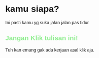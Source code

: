 <html>
<head>
  <title>Contoh Klik Sederhana</title>
  <style>
    body {
      font-family: Arial, sans-serif;
      padding: 20px;
    }
    h1 {
      cursor: wait;
      color: pinkred;
    }
    h2 {
      cursor: wait;
      color: lightgreen;
    }
    button {
      font-size: 18px;
      padding: 10px 20px;
      margin: 10px 0;
      cursor: pointer;
    }

    .pesan {
      display: none;
      margin: 10px 0;
      padding: 10px;
      border-left: 4px solid #007BFF;
      background-color: #f0f8ff;
      cursor: pointer;
      animation: fadeIn 0.5s ease-in-out;
    }

    @keyframes fadeIn {
      from {opacity: 0;}
      to {opacity: 1;}
    }
  </style>
</head>
<body>
  <h1 onclick="toggle('pesan1')">kamu siapa?</h1>
  <p id="pesan1" class="pesan" onclick="window.open('', '_blank')">
    Ini pasti kamu yg suka jalan jalan pas tidur
  </p>
  <h2 onclick="toggle('pesan2')">Jangan Klik tulisan ini!</h2>
  <p id="pesan2" class="pesan" onclick="window.open('', '_blank')">
    Tuh kan emang gak ada kerjaan asal klik aja.
  </p>
  <script>
    function toggle(id) {
      const el = document.getElementById(id);
      el.style.display = (el.style.display === "none") ? "block" : "none";
    }
  </script>
</body>
</html>
